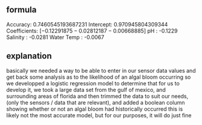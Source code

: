 ## formula
Accuracy: 0.7460545193687231
Intercept: 0.970945804309344
Coefficients: $[-0.12291875 -0.02812187 -0.00668885]$
pH          : -0.1229
Salinity    : -0.0281
Water Temp  : -0.0067


## explanation
basically we needed a way to be able to enter in our sensor data values and get back some analysis as to the likelihood of an algal bloom occurring
so we developped a logistic regression model to determine that for us
to develop it, we took a large data set from the gulf of mexico, and surrounding areas of florida
and then trimmed the data to suit our needs, (only the sensors / data that are relevant), and added a boolean column showing whether or not an algal bloom had historically occurred
this is likely not the most accurate model, but for our purposes, it will do just fine
